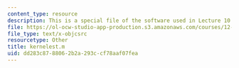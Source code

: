 ```yaml
---
content_type: resource
description: This is a special file of the software used in Lecture 10.
file: https://ol-ocw-studio-app-production.s3.amazonaws.com/courses/12-s990-quantifying-uncertainty-fall-2012/dd283c8788062b2a293ccf78aaf07fea_kernelest.m
file_type: text/x-objcsrc
resourcetype: Other
title: kernelest.m
uid: dd283c87-8806-2b2a-293c-cf78aaf07fea
---
```

